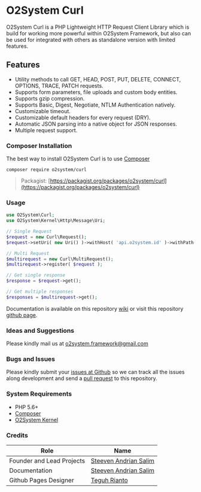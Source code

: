 # O2System Curl
O2System Curl is a PHP Lightweight HTTP Request Client Library which is build for working more powerful within O2System Framework, but also can be used for integrated with others as standalone version with limited features.

Features
--------
- Utility methods to call GET, HEAD, POST, PUT, DELETE, CONNECT, OPTIONS, TRACE, PATCH requests.
- Supports form parameters, file uploads and custom body entities.
- Supports gzip compression.
- Supports Basic, Digest, Negotiate, NTLM Authentication natively.
- Customizable timeout.
- Customizable default headers for every request (DRY).
- Automatic JSON parsing into a native object for JSON responses.
- Multiple request support.

### Composer Installation
The best way to install O2System Curl is to use [Composer](https://getcomposer.org)
```
composer require o2system/curl
```
> Packagist: [https://packagist.org/packages/o2system/curl](https://packagist.org/packages/o2system/curl)

### Usage
```php
use O2System\Curl;
use O2System\Kernel\Http\Message\Uri;

// Single Request
$request = new Curl\Request();
$request->setUri( new Uri() )->withHost( 'api.o2system.id' )->withPath( 'testing');

// Multi Request
$multirequest = new Curl\MultiRequest();
$multirequest->register( $request );

// Get single response
$response = $request->get();

// Get multiple responses
$responses = $multirequest->get();
```

Documentation is available on this repository [wiki](https://github.com/o2system/curl/wiki) or visit this repository [github page](https://o2system.github.io/curl).

### Ideas and Suggestions
Please kindly mail us at [o2system.framework@gmail.com](mailto:o2system.framework@gmail.com])

### Bugs and Issues
Please kindly submit your [issues at Github](http://github.com/o2system/curl/issues) so we can track all the issues along development and send a [pull request](http://github.com/o2system/curl/pulls) to this repository.

### System Requirements
- PHP 5.6+
- [Composer](https://getcomposer.org)
- [O2System Kernel](https://github.com/o2system/kernel)

### Credits
|Role|Name|
|----|----|
|Founder and Lead Projects|[Steeven Andrian Salim](http://steevenz.com)|
|Documentation|[Steeven Andrian Salim](http://steevenz.com)
|Github Pages Designer| [Teguh Rianto](http://teguhrianto.tk)

